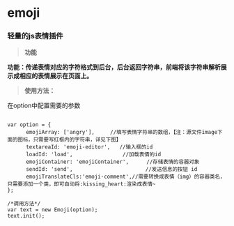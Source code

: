 # emoji
### 轻量的js表情插件


> **功能**

**功能：传递表情对应的字符格式到后台，后台返回字符串，前端将该字符串解析展示成相应的表情展示在页面上。**

> **使用方法：**

在option中配置需要的参数
```

var option = {
      emojiArray: ['angry'],     //填写表情字符串的数组，【注：源文件image下面的图标，只需要写红框内的字符串，详见下图】 
      textareaId: 'emoji-editor',   //输入框的id 
      loadId: 'load',                //加载表情的id 
      emojiContainer: 'emojiContainer',    　//存储表情的容器对象 
      sendId: 'send',                   　　 //发送信息的按钮 id 
      emojiTranslateCls:'emoji-comment',//需要转换成表情（img）的容器类名，只需要添加一个类，即可自动将:kissing_heart:渲染成表情~ 
};

/*调用方法*/
var text = new Emoji(option);
text.init();

```
 



